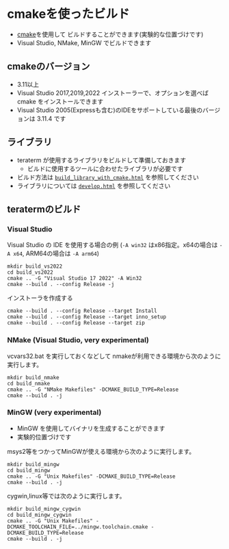 ﻿# cmakeを使ったビルド

- [cmake](<https://cmake.org/>)を使用して
  ビルドすることができます(実験的な位置づけです)
- Visual Studio, NMake, MinGW でビルドできます

## cmakeのバージョン

- 3.11以上
- Visual Studio 2017,2019,2022 インストーラーで、オプションを選べば cmake をインストールできます
- Visual Studio 2005(Expressも含む)のIDEをサポートしている最後のバージョンは 3.11.4 です

## ライブラリ

- teraterm が使用するライブラリをビルドして準備しておきます
  - ビルドに使用するツールに合わせたライブラリが必要です
- ビルド方法は [`build_library_with_cmake.html`](<build_library_with_cmake.html>) を参照してください
- ライブラリについては [`develop.html`](<develop.html>) を参照してください

## teratermのビルド

### Visual Studio

Visual Studio の IDE を使用する場合の例
(`-A win32` はx86指定。x64の場合は `-A x64`, ARM64の場合は `-A arm64`)

    mkdir build_vs2022
    cd build_vs2022
    cmake .. -G "Visual Studio 17 2022" -A Win32
    cmake --build . --config Release -j

インストーラを作成する

    cmake --build . --config Release --target Install
    cmake --build . --config Release --target inno_setup
    cmake --build . --config Release --target zip

### NMake (Visual Studio, very experimental)

vcvars32.bat を実行しておくなどして
nmakeが利用できる環境から次のように実行します。

    mkdir build_nmake
    cd build_nmake
    cmake .. -G "NMake Makefiles" -DCMAKE_BUILD_TYPE=Release
    cmake --build . -j

### MinGW (very experimental)

- MinGW を使用してバイナリを生成することができます
- 実験的位置づけです

msys2等をつかってMinGWが使える環境から次のように実行します。

    mkdir build_mingw
    cd build_mingw
    cmake .. -G "Unix Makefiles" -DCMAKE_BUILD_TYPE=Release
    cmake --build . -j

cygwin,linux等では次のように実行します。

    mkdir build_mingw_cygwin
    cd build_mingw_cygwin
    cmake .. -G "Unix Makefiles" -DCMAKE_TOOLCHAIN_FILE=../mingw.toolchain.cmake -DCMAKE_BUILD_TYPE=Release
    cmake --build . -j
